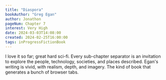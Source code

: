 ```yaml
---
title: "Diaspora"
bookAuthor: "Greg Egan"
author: Jonathon
pageNum: Chapter 7
interest: Very High
date: 2024-03-03T14:08:00
created: 2024-02-25T16:00:00
tags: inProgressFictionBook
---
```

I love it so far; great hard sci-fi.
Every sub-chapter separator is an invitation to explore the people, technology, societies, and places described.
Egan's writing is vivid, with realism, depth, and imagery.
The kind of book that generates a bunch of browser tabs.
